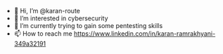 - 👋 Hi, I’m @karan-route
- 👀 I’m interested in cybersecurity 
- 🌱 I’m currently trying to gain some pentesting skills
- 📫 How to reach me https://www.linkedin.com/in/karan-ramrakhyani-349a32191

<!---
karan-route/karan-route is a ✨ special ✨ repository because its `README.md` (this file) appears on your GitHub profile.
You can click the Preview link to take a look at your changes.
--->
